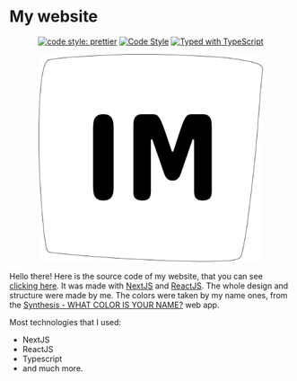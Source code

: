 # My website

<div align="center">

[![code style: prettier](https://img.shields.io/badge/code_style-prettier-ff69b4.svg?style=flat-square)](https://github.com/prettier/prettier)
[![Code Style](https://badgen.net/badge/eslint/airbnb/ff5a5f?icon=airbnb)](https://github.com/airbnb/javascript)
[![Typed with TypeScript](https://badgen.net/badge/-/typescript?icon=typescript&label)](https://github.com/microsoft/TypeScript)

</div>

<div align="center">
  <img style="max-width: 400px; margin-left: auto; margin-right: auto;" src="./public/favicon.png">
</div>

Hello there! Here is the source code of my website, that you can see [clicking here](https://www.italomlp.dev). It was made with [NextJS]() and [ReactJS](). The whole design and structure were made by me. The colors were taken by my name ones, from the [Synthesis - WHAT COLOR IS YOUR NAME?](https://synesthesia.me/see-your-name) web app.

Most technologies that I used:

- NextJS
- ReactJS
- Typescript
- and much more.

